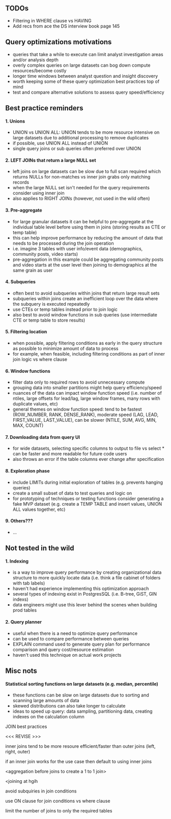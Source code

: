 ## TODOs
- Filtering in WHERE clause vs HAVING
- Add recs from ace the DS interview book page 145

## Query optimizations motivations
- queries that take a while to execute can limit analyst investigation areas and/or analysis depth
- overly complex queries on large datasets can bog down compute resources/become costly
- longer time windows between analyst question and insight discovery
- worth keeping some of these query optimization best practices top of mind
- test and compare alternative solutions to assess query speed/efficiency

## Best practice reminders

#### 1. Unions
- UNION vs UNION ALL: UNION tends to be more resource intensive on large datasets due to additional processing to remove duplicates
- if possible, use UNION ALL instead of UNION 
- single query joins or sub queries often preferred over UNION

#### 2. LEFT JOINs that return a large NULL set
- left joins on large datasets can be slow due to full scan required which returns NULLs for non-matches vs inner join grabs only matching records
- when the large NULL set isn't needed for the query requirements consider using inner join
- also applies to RIGHT JOINs (however, not used in the wild often)

#### 3. Pre-aggregate
- for large granular datasets it can be helpful to pre-aggregate at the individual table level before using them in joins (storing results as CTE or temp table)
- this can help improve performance by reducing the amount of data that needs to be processed during the join operation
- i.e. imagine 3 tables with user info/event data (demographics, community posts, video starts)
- pre-aggregation in this example could be aggregating community posts and video starts at the user level then joining to demographics at the same grain as user

#### 4. Subqueries 
- often best to avoid subqueries within joins that return large result sets
- subqueries within joins create an inefficient loop over the data where the subquery is executed repeatedly
- use CTEs or temp tables instead prior to join logic
- also best to avoid window functions in sub queries (use intermediate CTE or temp table to store results)

#### 5. Filtering location
- when possible, apply filtering conditions as early in the query structure as possible to minimize amount of data to process
- for example, when feasible, including filtering conditions as part of inner join logic vs where clause

#### 6. Window functions
- filter data only to required rows to avoid unnecessary compute
- grouping data into smaller partitions might help query efficiency/speed
- nuances of the data can impact window function speed (i.e. number of ntiles, large offsets for lead/lag, large window frames, many rows with duplicate values, etc)
- general themes on window function speed: tend to be fastest (ROW_NUMBER, RANK, DENSE_RANK), moderate speed (LAG, LEAD, FIRST_VALUE, LAST_VALUE), can be slower (NTILE, SUM, AVG, MIN, MAX, COUNT) 

#### 7. Downloading data from query UI 
- for wide datasets, selecting specific columns to output to file vs select * can be faster and more readable for future code users
- also throws an error if the table columns ever change after specification

#### 8. Exploration phase
- include LIMITs during initial exploration of tables (e.g. prevents hanging queries)
- create a small subset of data to test queries and logic on
- for prototyping of techniques or testing functions consider generating a fake MVP dataset (e.g. create a TEMP TABLE and insert values, UNION ALL values together, etc)

#### 9. Others???
- ...

## Not tested in the wild

#### 1. Indexing
- is a way to improve query performance by creating organizational data structure to more quickly locate data (i.e. think a file cabinet of folders with tab labels)
- haven't had experience implementing this optimization approach
- several types of indexing exist in PostgresSQL (i.e. B-tree, GiST, GIN indexs)
- data engineers might use this lever behind the scenes when building prod tables

#### 2. Query planner
- useful when there is a need to optimize query performance
- can be used to compare performance between queries
- EXPLAIN command used to generate query plan for performance comparison and query cost/resource estimation
- haven't used this technique on actual work projects

## Misc nots

#### Statistical sorting functions on large datasets (e.g. median, percentile)
- these functions can be slow on large datasets due to sorting and scanning large amounts of data
- skewed distributions can also take longer to calculate
- ideas to speed up query: data sampling, partitioning data, creating indexes on the calculation column 


JOIN best practices

<<< REVISE >>>

inner joins tend to be more resoure efficient/faster than outer joins (left, right, outer)

if an inner join works for the use case then default to using inner joins

<aggregation before joins to create a 1 to 1 join>

<joining at hgih

avoid subquiries in join conditions

use ON clause for join conditions vs where clause

limit the number of joins to only the required tables
